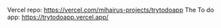 Vercel repo: https://vercel.com/mihairus-projects/trytodoapp
The To do app: https://trytodoapp.vercel.app/
